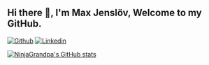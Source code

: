 ## Hi there 👋, I'm Max Jenslöv, Welcome to my GitHub.

[![Github](https://img.shields.io/badge/-Github-000?style=flat&logo=Github&logoColor=white)](https://github.com/NinjaGrandpa)
[![Linkedin](https://img.shields.io/badge/-LinkedIn-blue?style=flat&logo=Linkedin&logoColor=white)](https://www.linkedin.com/in/max-jensl%C3%B6v-0b0132207/)

[![NinjaGrandpa's GitHub stats](https://github-readme-stats.vercel.app/api?username=NinjaGrandpa&show_icons=true&theme=gruvbox)](https://github.com/anuraghazra/github-readme-stats)

<!--

Inspiration:
https://github.com/onimur/onimur/blob/master/README.md

**NinjaGrandpa/NinjaGrandpa** is a ✨ _special_ ✨ repository because its `README.md` (this file) appears on your GitHub profile.

Here are some ideas to get you started:

- 🔭 I’m currently working on ...
- 🌱 I’m currently learning ...
- 👯 I’m looking to collaborate on ...
- 🤔 I’m looking for help with ...
- 💬 Ask me about ...
- 📫 How to reach me: ...
- 😄 Pronouns: ...
- ⚡ Fun fact: ...
-->
